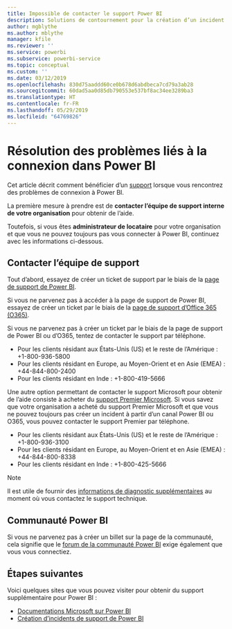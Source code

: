 ```yaml
---
title: Impossible de contacter le support Power BI
description: Solutions de contournement pour la création d’un incident Power BI si un utilisateur ne peut pas se connecter
author: mgblythe
ms.author: mblythe
manager: kfile
ms.reviewer: ''
ms.service: powerbi
ms.subservice: powerbi-service
ms.topic: conceptual
ms.custom: ''
ms.date: 03/12/2019
ms.openlocfilehash: 830d75aaddd60ce0b678d6abdbeca7cd79a3ab28
ms.sourcegitcommit: 60dad5aa0d85db790553e537bf8ac34ee3289ba3
ms.translationtype: HT
ms.contentlocale: fr-FR
ms.lasthandoff: 05/29/2019
ms.locfileid: "64769826"
---
```

# <a name="troubleshooting-sign-in-issues-for-power-bi"></a>Résolution des problèmes liés à la connexion dans Power BI

Cet article décrit comment bénéficier d’un [support](https://powerbi.microsoft.com/support/) lorsque vous rencontrez des problèmes de connexion à Power BI.

La première mesure à prendre est de **contacter l’équipe de support interne de votre organisation** pour obtenir de l’aide.

Toutefois, si vous êtes **administrateur de locataire** pour votre organisation et que vous ne pouvez toujours pas vous connecter à Power BI, continuez avec les informations ci-dessous.

## <a name="engage-the-support-team"></a>Contacter l’équipe de support

Tout d’abord, essayez de créer un ticket de support par le biais de la [page de support de Power BI](https://powerbi.microsoft.com/en-us/support/).

Si vous ne parvenez pas à accéder à la page de support de Power BI, essayez de créer un ticket par le biais de la [page de support d’Office 365 (O365)](https://support.office.com/home/contact).

Si vous ne parvenez pas à créer un ticket par le biais de la page de support de Power BI ou d’O365, tentez de contacter le support par téléphone.

* Pour les clients résidant aux États-Unis (US) et le reste de l’Amérique : +1-800-936-5800
* Pour les clients résidant en Europe, au Moyen-Orient et en Asie (EMEA) : +44-844-800-2400
* Pour les clients résidant en Inde : +1-800-419-5666

Une autre option permettant de contacter le support Microsoft pour obtenir de l’aide consiste à acheter du [support Premier Microsoft](https://support.microsoft.com/premier). Si vous savez que votre organisation a acheté du support Premier Microsoft et que vous ne pouvez toujours pas créer un incident à partir d’un canal Power BI ou O365, vous pouvez contacter le support Premier par téléphone.

* Pour les clients résidant aux États-Unis (US) et le reste de l’Amérique : +1-800-936-3100
* Pour les clients résidant en Europe, au Moyen-Orient et en Asie (EMEA) : +44-844-800-8338
* Pour les clients résidant en Inde : +1-800-425-5666

> [!Note]
> Il est utile de fournir des [informations de diagnostic supplémentaires](service-admin-capturing-additional-diagnostic-information-for-power-bi.md) au moment où vous contactez le support technique.

## <a name="power-bi-community"></a>Communauté Power BI

Si vous ne parvenez pas à créer un billet sur la page de la communauté, cela signifie que le [forum de la communauté Power BI](https://community.powerbi.com/) exige également que vous vous connectiez.

## <a name="next-steps"></a>Étapes suivantes

Voici quelques sites que vous pouvez visiter pour obtenir du support supplémentaire pour Power BI :

* [Documentations Microsoft sur Power BI](https://docs.microsoft.com/power-bi/)
* [Création d’incidents de support de Power BI](https://blogs.msdn.microsoft.com/charles_sterling/2017/12/01/creating-power-bi-support-cases/)